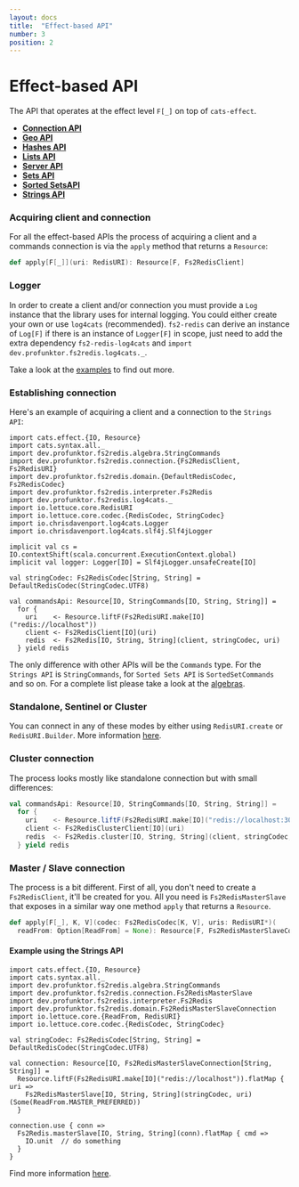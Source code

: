 ```yaml
---
layout: docs
title:  "Effect-based API"
number: 3
position: 2
---
```


# Effect-based API

The API that operates at the effect level `F[_]` on top of `cats-effect`.

- **[Connection API](./connection)**
- **[Geo API](./geo)**
- **[Hashes API](./hashes)**
- **[Lists API](./lists)**
- **[Server API](./server)**
- **[Sets API](./sets)**
- **[Sorted SetsAPI](./sortedsets)**
- **[Strings API](./strings)**

### Acquiring client and connection

For all the effect-based APIs the process of acquiring a client and a commands connection is via the `apply` method that returns a `Resource`:

```scala
def apply[F[_]](uri: RedisURI): Resource[F, Fs2RedisClient]
```

### Logger

In order to create a client and/or connection you must provide a `Log` instance that the library uses for internal logging. You could either create your own or use `log4cats` (recommended). `fs2-redis` can derive an instance of `Log[F]` if there is an instance of `Logger[F]` in scope, just need to add the extra dependency `fs2-redis-log4cats` and `import dev.profunktor.fs2redis.log4cats._`.

Take a look at the [examples](https://github.com/gvolpe/fs2-redis/blob/master/modules/examples/src/main/scala/dev.profunktor/fs2redis/LoggerIOApp.scala) to find out more.

### Establishing connection

Here's an example of acquiring a client and a connection to the `Strings API`:

```tut:book:silent
import cats.effect.{IO, Resource}
import cats.syntax.all._
import dev.profunktor.fs2redis.algebra.StringCommands
import dev.profunktor.fs2redis.connection.{Fs2RedisClient, Fs2RedisURI}
import dev.profunktor.fs2redis.domain.{DefaultRedisCodec, Fs2RedisCodec}
import dev.profunktor.fs2redis.interpreter.Fs2Redis
import dev.profunktor.fs2redis.log4cats._
import io.lettuce.core.RedisURI
import io.lettuce.core.codec.{RedisCodec, StringCodec}
import io.chrisdavenport.log4cats.Logger
import io.chrisdavenport.log4cats.slf4j.Slf4jLogger

implicit val cs = IO.contextShift(scala.concurrent.ExecutionContext.global)
implicit val logger: Logger[IO] = Slf4jLogger.unsafeCreate[IO]

val stringCodec: Fs2RedisCodec[String, String] = DefaultRedisCodec(StringCodec.UTF8)

val commandsApi: Resource[IO, StringCommands[IO, String, String]] =
  for {
    uri    <- Resource.liftF(Fs2RedisURI.make[IO]("redis://localhost"))
    client <- Fs2RedisClient[IO](uri)
    redis  <- Fs2Redis[IO, String, String](client, stringCodec, uri)
  } yield redis
```

The only difference with other APIs will be the `Commands` type. For the `Strings API` is `StringCommands`, for `Sorted Sets API` is `SortedSetCommands` and so on. For a complete list please take a look at the
[algebras](https://github.com/gvolpe/fs2-redis/tree/master/modules/core/src/main/scala/dev.profunktor/fs2redis/algebra).

### Standalone, Sentinel or Cluster

You can connect in any of these modes by either using `RedisURI.create` or `RedisURI.Builder`. More information
[here](https://github.com/lettuce-io/lettuce-core/wiki/Redis-URI-and-connection-details).

### Cluster connection

The process looks mostly like standalone connection but with small differences:

```scala
val commandsApi: Resource[IO, StringCommands[IO, String, String]] =
  for {
    uri    <- Resource.liftF(Fs2RedisURI.make[IO]("redis://localhost:30001"))
    client <- Fs2RedisClusterClient[IO](uri)
    redis  <- Fs2Redis.cluster[IO, String, String](client, stringCodec, uri)
  } yield redis
```

### Master / Slave connection

The process is a bit different. First of all, you don't need to create a `Fs2RedisClient`, it'll be created for you. All you need is `Fs2RedisMasterSlave` that exposes in a similar way one method `apply` that returns a `Resource`.

```scala
def apply[F[_], K, V](codec: Fs2RedisCodec[K, V], uris: RedisURI*)(
  readFrom: Option[ReadFrom] = None): Resource[F, Fs2RedisMasterSlaveConnection[K, V]]
```

#### Example using the Strings API

```tut:book:silent
import cats.effect.{IO, Resource}
import cats.syntax.all._
import dev.profunktor.fs2redis.algebra.StringCommands
import dev.profunktor.fs2redis.connection.Fs2RedisMasterSlave
import dev.profunktor.fs2redis.interpreter.Fs2Redis
import dev.profunktor.fs2redis.domain.Fs2RedisMasterSlaveConnection
import io.lettuce.core.{ReadFrom, RedisURI}
import io.lettuce.core.codec.{RedisCodec, StringCodec}

val stringCodec: Fs2RedisCodec[String, String] = DefaultRedisCodec(StringCodec.UTF8)

val connection: Resource[IO, Fs2RedisMasterSlaveConnection[String, String]] =
  Resource.liftF(Fs2RedisURI.make[IO]("redis://localhost")).flatMap { uri =>
    Fs2RedisMasterSlave[IO, String, String](stringCodec, uri)(Some(ReadFrom.MASTER_PREFERRED))
  }

connection.use { conn =>
  Fs2Redis.masterSlave[IO, String, String](conn).flatMap { cmd =>
    IO.unit  // do something
  }
}
```

Find more information [here](https://github.com/lettuce-io/lettuce-core/wiki/Master-Slave#examples).
